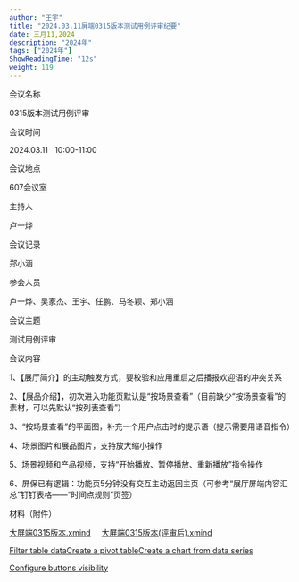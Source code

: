 ```yaml
---
author: "王宇"
title: "2024.03.11屏端0315版本测试用例评审纪要"
date: 三月11,2024
description: "2024年"
tags: ["2024年"]
ShowReadingTime: "12s"
weight: 119
---
```

会议名称

0315版本测试用例评审

会议时间

2024.03.11   10:00-11:00

会议地点

607会议室

主持人

卢一烨

会议记录

郑小涵

参会人员

卢一烨、吴家杰、王宇、任鹏、马冬颖、郑小涵

会议主题

测试用例评审

会议内容

1、【展厅简介】的主动触发方式，要校验和应用重启之后播报欢迎语的冲突关系

2、【展品介绍】，初次进入功能页默认是“按场景查看”（目前缺少“按场景查看”的素材，可以先默认“按列表查看”）

3、“按场景查看”的平面图，补充一个用户点击时的提示语（提示需要用语音指令）

4、场景图片和展品图片，支持放大缩小操作

5、场景视频和产品视频，支持“开始播放、暂停播放、重新播放”指令操作

6、屏保已有逻辑：功能页5分钟没有交互主动返回主页（可参考“展厅屏端内容汇总”钉钉表格——“时间点规则”页签）

材料（附件）

[大屏端0315版本.xmind](/download/attachments/119684671/%E5%A4%A7%E5%B1%8F%E7%AB%AF0315%E7%89%88%E6%9C%AC.xmind?version=1&modificationDate=1710122167368&api=v2)     [大屏端0315版本(评审后).xmind](/download/attachments/119684671/%E5%A4%A7%E5%B1%8F%E7%AB%AF0315%E7%89%88%E6%9C%AC%28%E8%AF%84%E5%AE%A1%E5%90%8E%29.xmind?version=1&modificationDate=1710125614660&api=v2)

[Filter table data](#)[Create a pivot table](#)[Create a chart from data series](#)

[Configure buttons visibility](/users/tfac-settings.action)